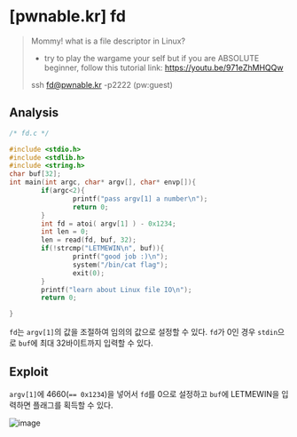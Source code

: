 # [pwnable.kr] fd

> Mommy! what is a file descriptor in Linux?
>
> * try to play the wargame your self but if you are ABSOLUTE beginner, follow this tutorial link:
> https://youtu.be/971eZhMHQQw
>
> ssh fd@pwnable.kr -p2222 (pw:guest)

## Analysis

```c
/* fd.c */

#include <stdio.h>
#include <stdlib.h>
#include <string.h>
char buf[32];
int main(int argc, char* argv[], char* envp[]){
        if(argc<2){
                printf("pass argv[1] a number\n");
                return 0;
        }
        int fd = atoi( argv[1] ) - 0x1234;
        int len = 0;
        len = read(fd, buf, 32);
        if(!strcmp("LETMEWIN\n", buf)){
                printf("good job :)\n");
                system("/bin/cat flag");
                exit(0);
        }
        printf("learn about Linux file IO\n");
        return 0;

}
```

`fd`는 `argv[1]`의 값을 조절하여 임의의 값으로 설정할 수 있다. `fd`가 0인 경우 `stdin`으로 `buf`에 최대 32바이트까지 입력할 수 있다.

## Exploit

`argv[1]`에 4660(`== 0x1234`)을 넣어서 `fd`를 0으로 설정하고 `buf`에 LETMEWIN을 입력하면 플래그를 획득할 수 있다.

![image](https://github.com/h0meb0dy/h0meb0dy/assets/104156058/10396f4b-fce8-4ab9-9d3f-113f90289abb)